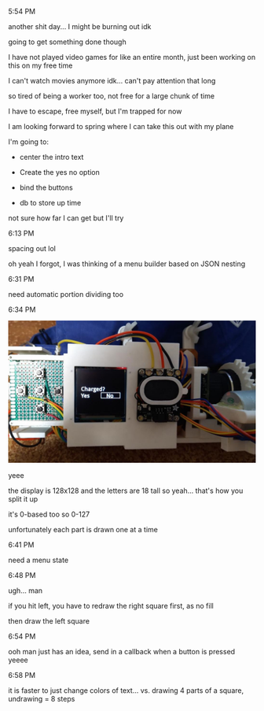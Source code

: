 5:54 PM

another shit day... I might be burning out idk

going to get something done though

I have not played video games for like an entire month, just been working on this on my free time

I can't watch movies anymore idk... can't pay attention that long

so tired of being a worker too, not free for a large chunk of time

I have to escape, free myself, but I'm trapped for now

I am looking forward to spring where I can take this out with my plane

I'm going to:

- center the intro text

- Create the yes no option

- bind the buttons

- db to store up time

not sure how far I can get but I'll try

6:13 PM

spacing out lol

oh yeah I forgot, I was thinking of a menu builder based on JSON nesting

6:31 PM

need automatic portion dividing too

6:34 PM

<img src="../images/charged-menu.JPG"/>

yeee

the display is 128x128 and the letters are 18 tall so yeah... that's how you split it up

it's 0-based too so 0-127

unfortunately each part is drawn one at a time

6:41 PM

need a menu state

6:48 PM

ugh... man

if you hit left, you have to redraw the right square first, as no fill

then draw the left square

6:54 PM

ooh man just has an idea, send in a callback when a button is pressed yeeee

6:58 PM

it is faster to just change colors of text... vs. drawing 4 parts of a square, undrawing = 8 steps

